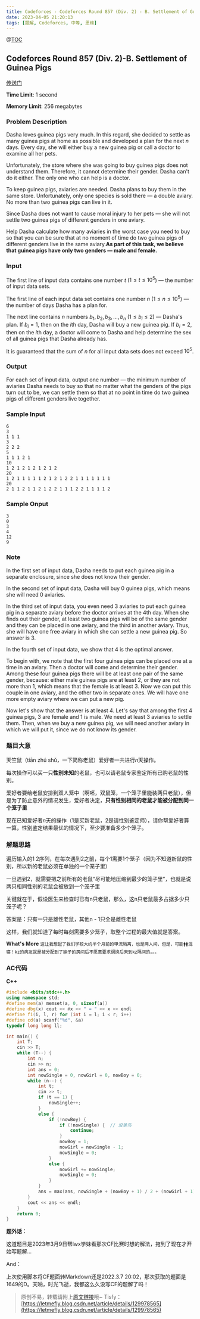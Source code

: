 ```yaml
---
title: Codeforces - Codeforces Round 857 (Div. 2) - B. Settlement of Guinea Pigs
date: 2023-04-05 21:20:13
tags: [题解, Codeforces, 中等, 思维]
---
```



@[TOC](目录)

## Codeforces Round 857 (Div. 2)-B. Settlement of Guinea Pigs

<a href="https://codeforces.com/contest/1802/problem/B">传送门</a>

**Time Limit**: 1 second

**Memory Limit**: 256 megabytes

### Problem Description

Dasha loves guinea pigs very much. In this regard, she decided to settle as many guinea pigs at home as possible and developed a plan for the next $n$ days. Every day, she will either buy a new guinea pig or call a doctor to examine all her pets.

Unfortunately, the store where she was going to buy guinea pigs does not understand them. Therefore, it cannot determine their gender. Dasha can't do it either. The only one who can help is a doctor. 

To keep guinea pigs, aviaries are needed. Dasha plans to buy them in the same store. Unfortunately, only one species is sold there — a double aviary. No more than two guinea pigs can live in it.

Since Dasha does not want to cause moral injury to her pets — she will not settle two guinea pigs of different genders in one aviary.

Help Dasha calculate how many aviaries in the worst case you need to buy so that you can be sure that at no moment of time do two guinea pigs of different genders live in the same aviary.**As part of this task, we believe that guinea pigs have only two genders — male and female.**

### Input

The first line of input data contains one number $t$ ($1 \leqslant t \leqslant 10^5$) — the number of input data sets.

The first line of each input data set contains one number $n$ ($1 \leqslant n \leqslant 10^5$) — the number of days Dasha has a plan for.

The next line contains $n$ numbers $b_1, b_2, b_3, \ldots, b_n$ ($1 \leqslant b_i \leqslant 2$) — Dasha's plan. If $b_i = 1$, then on the $i$th day, Dasha will buy a new guinea pig. If $b_i = 2$, then on the $i$th day, a doctor will come to Dasha and help determine the sex of all guinea pigs that Dasha already has.

It is guaranteed that the sum of $n$ for all input data sets does not exceed $10^5$.

### Output

For each set of input data, output one number — the minimum number of aviaries Dasha needs to buy so that no matter what the genders of the pigs turn out to be, we can settle them so that at no point in time do two guinea pigs of different genders live together.

### Sample Input

```
6
3
1 1 1
3
2 2 2
5
1 1 1 2 1
10
1 2 1 2 1 2 1 2 1 2
20
1 2 1 1 1 1 1 2 1 2 1 2 2 1 1 1 1 1 1 1
20
2 1 1 2 1 1 2 1 2 2 1 1 1 2 2 1 1 1 1 2
```

### Sample Onput

```
3
0
3
4
12
9
```

### Note

In the first set of input data, Dasha needs to put each guinea pig in a separate enclosure, since she does not know their gender.

In the second set of input data, Dasha will buy $0$ guinea pigs, which means she will need $0$ aviaries.

In the third set of input data, you even need $3$ aviaries to put each guinea pig in a separate aviary before the doctor arrives at the $4$th day. When she finds out their gender, at least two guinea pigs will be of the same gender and they can be placed in one aviary, and the third in another aviary. Thus, she will have one free aviary in which she can settle a new guinea pig. So answer is $3$.

In the fourth set of input data, we show that $4$ is the optimal answer. 

To begin with, we note that the first four guinea pigs can be placed one at a time in an aviary. Then a doctor will come and determine their gender. Among these four guinea pigs there will be at least one pair of the same gender, because: either male guinea pigs are at least $2$, or they are not more than $1$, which means that the female is at least $3$. Now we can put this couple in one aviary, and the other two in separate ones. We will have one more empty aviary where we can put a new pig.

Now let's show that the answer is at least $4$. Let's say that among the first $4$ guinea pigs, $3$ are female and $1$ is male. We need at least $3$ aviaries to settle them. Then, when we buy a new guinea pig, we will need another aviary in which we will put it, since we do not know its gender.

### 题目大意

天竺鼠（tiān zhú shǔ，一下简称老鼠）爱好者一共进行$n$天操作。

每次操作可以买一只**性别未知**的老鼠，也可以请老鼠专家鉴定所有已购老鼠的性别。

爱好者要给老鼠安排到双人笼中（啊呸，双鼠笼，一个笼子里能装两只老鼠），但是为了防止意外的情况发生，爱好者决定，**只有性别相同的老鼠才能被分配到同一个笼子里**

现在已知爱好者$n$天的操作（1是买新老鼠，2是请性别鉴定师），请你帮爱好者算一算，性别鉴定结果最优的情况下，至少要准备多少个笼子。

### 解题思路

遍历输入的1 2序列，在每次遇到2之前，每个1需要1个笼子（因为不知道新鼠的性别，所以新的老鼠必须在单独的一个笼子里）

一旦遇到2，就需要把之前所有的老鼠“尽可能地压缩到最少的笼子里”，也就是说两只相同性别的老鼠会被放到一个笼子里

关键就在于，假设医生来检查时已有n只老鼠，那么，这n只老鼠最多占据多少只笼子呢？

答案是：只有一只是雄性老鼠，其他n - 1只全是雌性老鼠

这样，我们就知道了每时每刻需要多少笼子，取整个过程的最大值就是答案。

**What's More** <small>这让我想起了我们学校大约半个月前的甲流隔离，也是两人间，但是，可能🚹🚺混寝！kz的病友就是被分配到了妹子的房间后不愿意要求调换后来到kz隔间的。。。</small>

### AC代码

**C++**

```cpp
#include <bits/stdc++.h>
using namespace std;
#define mem(a) memset(a, 0, sizeof(a))
#define dbg(x) cout << #x << " = " << x << endl
#define fi(i, l, r) for (int i = l; i < r; i++)
#define cd(a) scanf("%d", &a)
typedef long long ll;

int main() {
    int T;
    cin >> T;
    while (T--) {
        int n;
        cin >> n;
        int ans = 0;
        int nowSingle = 0, nowGirl = 0, nowBoy = 0;
        while (n--) {
            int t;
            cin >> t;
            if (t == 1) {
                nowSingle++;
            }
            else {
                if (!nowBoy) {
                    if (!nowSingle) {  // 没单鸟
                        continue;
                    }
                    nowBoy = 1;
                    nowGirl = nowSingle - 1;
                    nowSingle = 0;
                }
                else {
                    nowGirl += nowSingle;
                    nowSingle = 0;
                }
            }
            ans = max(ans, nowSingle + (nowBoy + 1) / 2 + (nowGirl + 1) / 2);
        }
        cout << ans << endl;
    }
    return 0;
}
```

**题外话：**

这道题目是2023年3月9日帮lwx学妹看那次CF比赛时想的解法，拖到了现在才开始写题解...

And：

上次使用脚本将CF题面转Markdown还是2022.3.7 20:02，那次获取的题面是1649的D。天呐，时光飞逝，我都这么久没写CF的题解了吗！

> 原创不易，转载请附上[原文链接](https://blog.tisfy.eu.org/2023/04/05/Codeforces%20-%20Codeforces%20Round%20857%20(Div.%202)%20-%20B.%20Settlement%20of%20Guinea%20Pigs/)哦~
> Tisfy：[https://letmefly.blog.csdn.net/article/details/129978565](https://letmefly.blog.csdn.net/article/details/129978565)